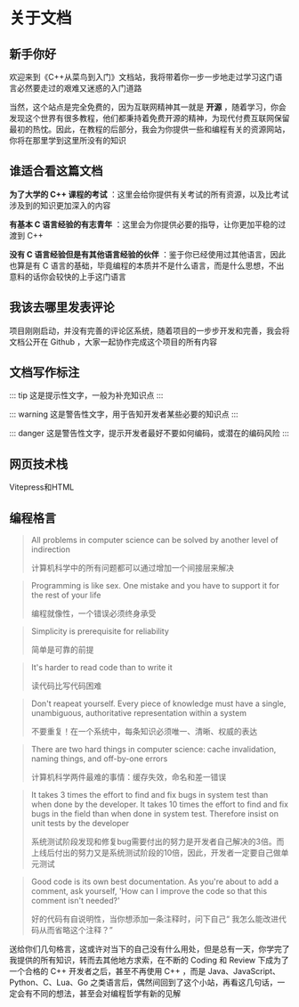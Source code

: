 # 关于文档

## 新手你好

欢迎来到《C++从菜鸟到入门》文档站，我将带着你一步一步地走过学习这门语言必然要走过的艰难又迷惑的入门道路

当然，这个站点是完全免费的，因为互联网精神其一就是 **开源** ，随着学习，你会发现这个世界有很多教程，他们都秉持着免费开源的精神，为现代付费互联网保留最初的热忱。因此，在教程的后部分，我会为你提供一些和编程有关的资源网站，你将在那里学到这里所没有的知识

## 谁适合看这篇文档

**为了大学的 C++ 课程的考试** ：这里会给你提供有关考试的所有资源，以及比考试涉及到的知识更加深入的内容

**有基本 C 语言经验的有志青年** ：这里会为你提供必要的指导，让你更加平稳的过渡到 C++ 

**没有 C 语言经验但是有其他语言经验的伙伴** ：鉴于你已经使用过其他语言，因此也算是有 C 语言的基础，毕竟编程的本质并不是什么语言，而是什么思想，不出意料的话你会较快的上手这门语言

## 我该去哪里发表评论

项目刚刚启动，并没有完善的评论区系统，随着项目的一步步开发和完善，我会将文档公开在 Github ，大家一起协作完成这个项目的所有内容

## 文档写作标注

::: tip
这是提示性文字，一般为补充知识点
:::

::: warning
这是警告性文字，用于告知开发者某些必要的知识点
:::

::: danger
这是警告性文字，提示开发者最好不要如何编码，或潜在的编码风险
:::

## 网页技术栈
Vitepress和HTML

## 编程格言

> All problems in computer science can be solved by another level of indirection
> 
> 计算机科学中的所有问题都可以通过增加一个间接层来解决

> Programming is like sex. One mistake and you have to support it for the rest of your life
> 
> 编程就像性，一个错误必须终身承受

> Simplicity is prerequisite for reliability
> 
> 简单是可靠的前提

> It's harder to read code than to write it
> 
> 读代码比写代码困难

> Don't reapeat yourself. Every piece of knowledge must have a single, unambiguous, authoritative representation within a system
> 
> 不要重复！在一个系统中，每条知识必须唯一、清晰、权威的表达

> There are two hard things in computer science: cache invalidation, naming things, and off-by-one errors
> 
> 计算机科学两件最难的事情：缓存失效，命名和差一错误

> It takes 3 times the effort to find and fix bugs in system test than when done by the developer. It takes 10 times the effort to find and fix bugs in the field than when done in system test. Therefore insist on unit tests by the developer
> 
> 系统测试阶段发现和修复bug需要付出的努力是开发者自己解决的3倍。而上线后付出的努力又是系统测试阶段的10倍，因此，开发者一定要自己做单元测试

> Good code is its own best documentation. As you're about to add a comment, ask yourself, 'How can I improve the code so that this comment isn't needed?'
> 
> 好的代码有自说明性，当你想添加一条注释时，问下自己“ 我怎么能改进代码从而省略这个注释？”


送给你们几句格言，这或许对当下的自己没有什么用处，但是总有一天，你学完了我提供的所有知识，转而去其他地方求索，在不断的 Coding 和 Review 下成为了一个合格的 C++ 开发者之后，甚至不再使用 C++ ，而是 Java、JavaScript、Python、C、Lua、Go 之类语言后，偶然间回到了这个小站，再看这几句话，一定会有不同的想法，甚至会对编程哲学有新的见解